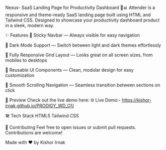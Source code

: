 Nexus- SaaS Landing Page for Productivity Dashboard 🚀📊
Attender is a responsive and theme-ready SaaS landing page built using HTML and Tailwind CSS. Designed to showcase your productivity dashboard product in a sleek, modern way.

✨ Features
🧲 Sticky Navbar — Always visible for easy navigation

🌙 Dark Mode Support — Switch between light and dark themes effortlessly

📱 Fully Responsive Grid Layout — Looks great on all screen sizes, from mobiles to desktops

🔄 Reusable UI Components — Clean, modular design for easy customization

🧭 Smooth Scrolling Navigation — Seamless transition between sections on click

📸 Preview
Check out the live demo here:
🌐 Live Demo:- https://kishor-irnak.github.io/PRODIGY_WD_O1/


🛠️ Tech Stack
HTML5
Tailwind CSS


🤝 Contributing
Feel free to open issues or submit pull requests. Contributions are welcome!


Made with ❤️ by Kishor Irnak

